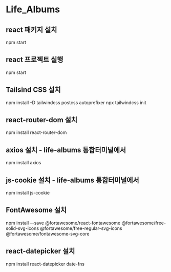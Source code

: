 # Life_Albums

## react 패키지 설치
npm start

## react 프로젝트 실행 
npm start

## Tailsind CSS 설치
npm install -D tailwindcss postcss autoprefixer
npx tailwindcss init

## react-router-dom 설치
npm install react-router-dom


## axios 설치 - life-albums 통합터미널에서
npm install axios

## js-cookie 설치 - life-albums 통합터미널에서
npm install js-cookie

## FontAwesome 설치
npm install --save @fortawesome/react-fontawesome @fortawesome/free-solid-svg-icons @fortawesome/free-regular-svg-icons @fortawesome/fontawesome-svg-core

## react-datepicker 설치
npm install react-datepicker date-fns




